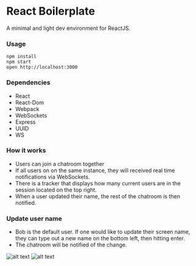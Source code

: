 React Boilerplate
=====================

A minimal and light dev environment for ReactJS.

### Usage
```
npm install
npm start
open http://localhost:3000
```

### Dependencies
* React
* React-Dom
* Webpack
* WebSockets
* Express
* UUID
* WS


### How it works
- Users can join a chatroom together
- If all users on on the same instance, they will received real time notifications via WebSockets.
- There is a tracker that displays how many current users are in the session located on the top right.
- When a user updated their name, the rest of the chatroom is then notified.

### Update user name
- Bob is the default user. If one would like to update their screen name, they can type out a new name on the bottom left, then hitting enter.
- The chatroom will be notified of the change.

![alt text](http://url/to/img.png)
![alt text](http://url/to/img.png)



